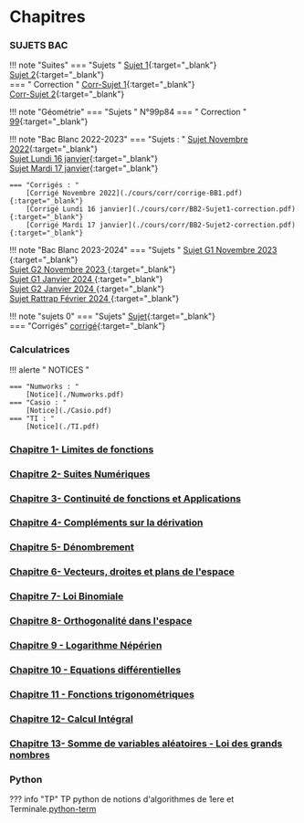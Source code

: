 # Chapitres  

### SUJETS BAC
!!! note "Suites" 
    === "Sujets "
        [Sujet 1](./cours/TYPE-BAC.pdf){:target="_blank"}  
        [Sujet 2](./cours/Sujet2.pdf){:target="_blank"}  
    === " Correction "
        [Corr-Sujet 1](./cours/corr/sujet1.pdf){:target="_blank"}  
        [Corr-Sujet 2](./cours/corr/sujet2.pdf){:target="_blank"}  

!!! note "Géométrie"
    === "Sujets "
         N°99p84
    === " Correction "
        [99](./cours/99.pdf){:target="_blank"}  

!!! note "Bac Blanc 2022-2023" 
    === "Sujets : "
        [Sujet Novembre 2022](./cours/BB1.pdf){:target="_blank"}  
        [Sujet Lundi 16 janvier](./cours/sujetLundi.pdf){:target="_blank"}  
        [Sujet Mardi 17 janvier](./cours/sujetMardi.pdf){:target="_blank"}  

    === "Corrigés : "
        [Corrigé Novembre 2022](./cours/corr/corrige-BB1.pdf){:target="_blank"}  
        [Corrigé Lundi 16 janvier](./cours/corr/BB2-Sujet1-correction.pdf){:target="_blank"}  
        [Corrigé Mardi 17 janvier](./cours/corr/BB2-Sujet2-correction.pdf){:target="_blank"}

!!! note "Bac Blanc 2023-2024"
    === "Sujets "
         [Sujet G1 Novembre 2023 ](./cours/BB1-G1.pdf){:target="_blank"}  
         [Sujet G2 Novembre 2023 ](./cours/BB1-G2.pdf){:target="_blank"}  
         [Sujet G1 Janvier 2024 ](./cours/BB2-G1.pdf){:target="_blank"}  
         [Sujet G2 Janvier 2024 ](./cours/BB2-G2.pdf){:target="_blank"}  
         [Sujet Rattrap Février 2024 ](./cours/BB-rattrapage.pdf){:target="_blank"}   
        
!!! note "sujets 0"
    === "Sujets"
        [Sujet](./cours/Sujets0.pdf){:target="_blank"}  
    === "Corrigés"
        [corrigé](./cours/Corriges-Sujets0.pdf){:target="_blank"}  


### Calculatrices 
!!! alerte " NOTICES "

    === "Numworks : "
        [Notice](./Numworks.pdf) 
    === "Casio : "
        [Notice](./Casio.pdf)
    === "TI : " 
        [Notice](./TI.pdf)

### [Chapitre 1- Limites de fonctions](./cours/Chap1/Chap1.md)

### [Chapitre 2- Suites Numériques](./cours/Chap2/Chap2.md)

### [Chapitre 3- Continuité de fonctions et Applications](./cours/Chap3/Chap3.md)

### [Chapitre 4- Compléments sur la dérivation](./cours/Chap4/Chap4.md)
    
### [Chapitre 5- Dénombrement](./cours/Chap5/Chap5.md)

### [Chapitre 6- Vecteurs, droites et plans de l'espace](./cours/Chap6/Chap6.md)    

### [Chapitre 7- Loi Binomiale](./cours/Chap7/Chap7.md)    

### [Chapitre 8- Orthogonalité dans l'espace](./cours/Chap8/Chap8.md)    

### [Chapitre 9 - Logarithme Népérien](./cours/Chap9/Chap9.md)

### [Chapitre 10 - Equations différentielles](./cours/Chap10/Chap10.md)

### [Chapitre 11 - Fonctions trigonométriques](./cours/Chap11/Chap11.md)

### [Chapitre 12- Calcul Intégral](./cours/Chap12/Chap12.md)

### [Chapitre 13- Somme de variables aléatoires - Loi des grands nombres](./cours/Chap13/Chap13.md)


### Python
??? info "TP"
    TP python de notions d'algorithmes de 1ere et Terminale.[python-term](./python-term.ipynb)
